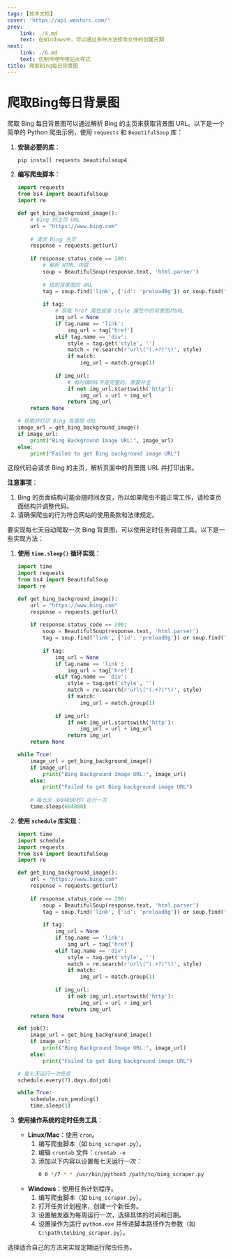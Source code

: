 ```yaml
---
tags: [技术文档]
cover: 'https://api.wenturc.com/'
prev:
    link: ./4.md
    text: 在Windows中，可以通过多种方法修改文件的创建日期
next:
    link: ./6.md
    text: 仿制哔哩哔哩站点样式
title: 爬取Bing每日背景图
---
```


# 爬取Bing每日背景图

爬取 Bing 每日背景图可以通过解析 Bing 的主页来获取背景图 URL。以下是一个简单的 Python 爬虫示例，使用 `requests` 和 `BeautifulSoup` 库：

1. **安装必要的库**：
    ```bash
    pip install requests beautifulsoup4
    ```

2. **编写爬虫脚本**：

    ```python
    import requests
    from bs4 import BeautifulSoup
    import re

    def get_bing_background_image():
        # Bing 的主页 URL
        url = "https://www.bing.com"
        
        # 请求 Bing 主页
        response = requests.get(url)
        
        if response.status_code == 200:
            # 解析 HTML 内容
            soup = BeautifulSoup(response.text, 'html.parser')
            
            # 找到背景图的 URL
            tag = soup.find('link', {'id': 'preloadBg'}) or soup.find('div', {'id': 'bgDiv'})
            
            if tag:
                # 获取 href 属性或者 style 属性中的背景图片URL
                img_url = None
                if tag.name == 'link':
                    img_url = tag['href']
                elif tag.name == 'div':
                    style = tag.get('style', '')
                    match = re.search(r'url\("(.+?)"\)', style)
                    if match:
                        img_url = match.group(1)
                
                if img_url:
                    # 有时候URL不是完整的，需要补全
                    if not img_url.startswith('http'):
                        img_url = url + img_url
                    return img_url
        return None

    # 获取并打印 Bing 背景图 URL
    image_url = get_bing_background_image()
    if image_url:
        print("Bing Background Image URL:", image_url)
    else:
        print("Failed to get Bing background image URL")

    ```

这段代码会请求 Bing 的主页，解析页面中的背景图 URL 并打印出来。

**注意事项**：
1. Bing 的页面结构可能会随时间改变，所以如果爬虫不能正常工作，请检查页面结构并调整代码。
2. 请确保爬虫的行为符合网站的使用条款和法律规定。

要实现每七天自动爬取一次 Bing 背景图，可以使用定时任务调度工具。以下是一些实现方法：

1. **使用 `time.sleep()` 循环实现**：
    ```python
    import time
    import requests
    from bs4 import BeautifulSoup
    import re

    def get_bing_background_image():
        url = "https://www.bing.com"
        response = requests.get(url)
        
        if response.status_code == 200:
            soup = BeautifulSoup(response.text, 'html.parser')
            tag = soup.find('link', {'id': 'preloadBg'}) or soup.find('div', {'id': 'bgDiv'})
            
            if tag:
                img_url = None
                if tag.name == 'link':
                    img_url = tag['href']
                elif tag.name == 'div':
                    style = tag.get('style', '')
                    match = re.search(r'url\("(.+?)"\)', style)
                    if match:
                        img_url = match.group(1)
                
                if img_url:
                    if not img_url.startswith('http'):
                        img_url = url + img_url
                    return img_url
        return None

    while True:
        image_url = get_bing_background_image()
        if image_url:
            print("Bing Background Image URL:", image_url)
        else:
            print("Failed to get Bing background image URL")
        
        # 每七天（604800秒）运行一次
        time.sleep(604800)
    ```

2. **使用 `schedule` 库实现**：
    ```python
    import time
    import schedule
    import requests
    from bs4 import BeautifulSoup
    import re

    def get_bing_background_image():
        url = "https://www.bing.com"
        response = requests.get(url)
        
        if response.status_code == 200:
            soup = BeautifulSoup(response.text, 'html.parser')
            tag = soup.find('link', {'id': 'preloadBg'}) or soup.find('div', {'id': 'bgDiv'})
            
            if tag:
                img_url = None
                if tag.name == 'link':
                    img_url = tag['href']
                elif tag.name == 'div':
                    style = tag.get('style', '')
                    match = re.search(r'url\("(.+?)"\)', style)
                    if match:
                        img_url = match.group(1)
                
                if img_url:
                    if not img_url.startswith('http'):
                        img_url = url + img_url
                    return img_url
        return None

    def job():
        image_url = get_bing_background_image()
        if image_url:
            print("Bing Background Image URL:", image_url)
        else:
            print("Failed to get Bing background image URL")

    # 每七天运行一次任务
    schedule.every(7).days.do(job)

    while True:
        schedule.run_pending()
        time.sleep(1)
    ```

3. **使用操作系统的定时任务工具**：
    - **Linux/Mac**：使用 `cron`。
        1. 编写爬虫脚本（如 `bing_scraper.py`）。
        2. 编辑 `crontab` 文件：`crontab -e`
        3. 添加以下内容以设置每七天运行一次：
            ```bash
            0 0 */7 * * /usr/bin/python3 /path/to/bing_scraper.py
            ```
    - **Windows**：使用任务计划程序。
        1. 编写爬虫脚本（如 `bing_scraper.py`）。
        2. 打开任务计划程序，创建一个新任务。
        3. 设置触发器为每周运行一次，选择具体的时间和日期。
        4. 设置操作为运行 `python.exe` 并传递脚本路径作为参数（如 `C:\path\to\bing_scraper.py`）。

选择适合自己的方法来实现定期运行爬虫任务。
